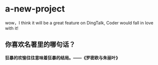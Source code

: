 # a-new-project

wow，I think it will be a great feature on DingTalk, Coder would fall in love with it!
## 你喜欢名著里的哪句话？
#### 狂暴的欢愉往往意味着狂暴的结局。——《罗密欧与朱丽叶》
